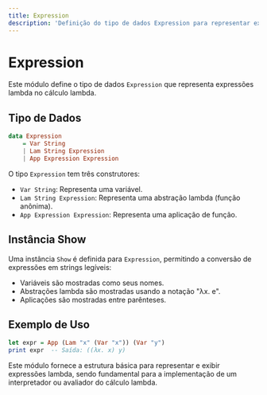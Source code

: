 ```yaml
---
title: Expression
description: 'Definição do tipo de dados Expression para representar expressões lambda'
---
```


# Expression

Este módulo define o tipo de dados `Expression` que representa expressões lambda no cálculo lambda.

## Tipo de Dados

```haskell
data Expression
    = Var String
    | Lam String Expression
    | App Expression Expression
```

O tipo `Expression` tem três construtores:

- `Var String`: Representa uma variável.
- `Lam String Expression`: Representa uma abstração lambda (função anônima).
- `App Expression Expression`: Representa uma aplicação de função.

## Instância Show

Uma instância `Show` é definida para `Expression`, permitindo a conversão de expressões em strings legíveis:

- Variáveis são mostradas como seus nomes.
- Abstrações lambda são mostradas usando a notação "λx. e".
- Aplicações são mostradas entre parênteses.

## Exemplo de Uso

```haskell
let expr = App (Lam "x" (Var "x")) (Var "y")
print expr  -- Saída: ((λx. x) y)
```

Este módulo fornece a estrutura básica para representar e exibir expressões lambda, sendo fundamental para a implementação de um interpretador ou avaliador do cálculo lambda.